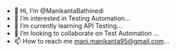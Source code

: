 - 👋 Hi, I’m @ManikantaBathinedi
- 👀 I’m interested in Testing Automation...
- 🌱 I’m currently learning API Testing...
- 💞️ I’m looking to collaborate on Test Automation ...
- 📫 How to reach me mani.manikanta95@gmail.com...

<!---
ManikantaBathinedi/ManikantaBathinedi is a ✨ special ✨ repository because its `README.md` (this file) appears on your GitHub profile.
You can click the Preview link to take a look at your changes.
--->
